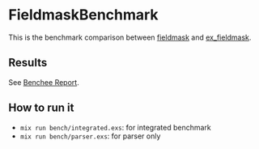 # FieldmaskBenchmark

This is the benchmark comparison between [fieldmask](https://github.com/seniverse/fieldmask) and [ex_fieldmask](https://github.com/seniverse/ex_fieldmask).

## Results

See [Benchee Report](https://seniverse.github.io/fieldmask_benchmark/).

## How to run it

- `mix run bench/integrated.exs`: for integrated benchmark
- `mix run bench/parser.exs`: for parser only
